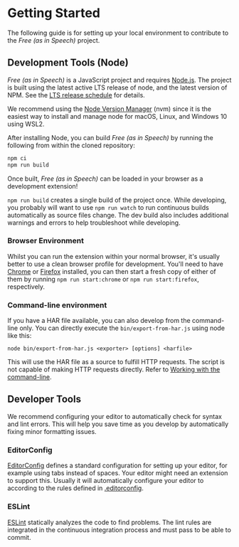 # Getting Started

The following guide is for setting up your local environment to contribute to the *Free (as in Speech)* project.

## Development Tools (Node)

*Free (as in Speech)* is a JavaScript project and requires [Node.js](https://nodejs.org/). The project is built using the latest active LTS release of node, and the latest version of NPM. See the [LTS release schedule](https://github.com/nodejs/Release#release-schedule) for details.

We recommend using the [Node Version Manager](https://github.com/nvm-sh/nvm) (nvm) since it is the easiest way to install and manage node for macOS, Linux, and Windows 10 using WSL2.

After installing Node, you can build *Free (as in Speech)* by running the following from within the cloned repository:

```bash
npm ci
npm run build
```

Once built, *Free (as in Speech)* can be loaded in your browser as a development extension!

`npm run build` creates a single build of the project once. While developing, you probably will want to use `npm run watch` to run continuous builds automatically as source files change. The dev build also includes additional warnings and errors to help troubleshoot while developing.

### Browser Environment

Whilst you can run the extension within your normal browser, it's usually better to use a clean browser profile for development. You'll need to have [Chrome](https://www.google.com/chrome/) or [Firefox](https://www.mozilla.org/firefox/new/) installed, you can then start a fresh copy of either of them by running `npm run start:chrome` or `npm run start:firefox`, respectively.

### Command-line environment

If you have a HAR file available, you can also develop from the command-line only. You can directly execute the `bin/export-from-har.js` using node like this:

```
node bin/export-from-har.js <exporter> [options] <harfile>
```

This will use the HAR file as a source to fulfill HTTP requests. The script is not capable of making HTTP requests directly. Refer to [Working with the command-line](/docs/contributors/command-line.md).

## Developer Tools

We recommend configuring your editor to automatically check for syntax and lint errors. This will help you save time as you develop by automatically fixing minor formatting issues.

### EditorConfig

[EditorConfig](https://editorconfig.org/) defines a standard configuration for setting up your editor, for example using tabs instead of spaces. Your editor might need an extension to support this. Usually it will automatically configure your editor to according to the rules defined in [.editorconfig](https://github.com/pento/free-as-in-speech/blob/HEAD/.editorconfig).

### ESLint

[ESLint](https://eslint.org/) statically analyzes the code to find problems. The lint rules are integrated in the continuous integration process and must pass to be able to commit.


